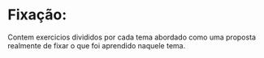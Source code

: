 # Fixação:

Contem exercicios divididos por cada tema abordado como uma proposta realmente de fixar o que foi aprendido naquele tema.

